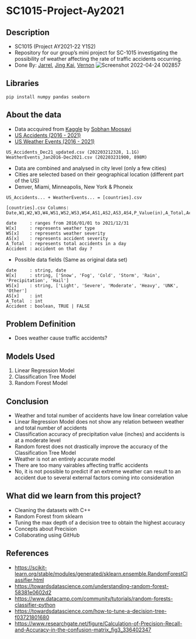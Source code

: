 # SC1015-Project-Ay2021

## Description

* SC1015 (Project AY2021-22 Y1S2)
* Repository for our group’s mini project for SC-1015 investigating the possibility of weather affecting the rate of traffic accidents occurring.
* Done By: [Jarrel](https://github.com/JarrelT), [Jing Kai](https://github.com/Useidinstead), [Vernon](https://github.com/Vernonlzy)
![Screenshot 2022-04-24 002857](https://user-images.githubusercontent.com/92446140/164914848-d00cae9f-5eeb-4eaf-a9e5-c2172604324b.png)


## Libraries

```
pip install numpy pandas seaborn
```

## About the data
* Data accquired from [Kaggle](https://www.kaggle.com) by [Sobhan Moosavi](https://www.kaggle.com/sobhanmoosavi)
* [US Accidents (2016 - 2021)](https://www.kaggle.com/datasets/sobhanmoosavi/us-accidents)
* [US Weather Events (2016 - 2021)](https://www.kaggle.com/datasets/sobhanmoosavi/us-weather-events)
```
US_Accidents_Dec21_updated.csv (202203212328, 1.1G)
WeatherEvents_Jan2016-Dec2021.csv (202203231900, 898M)
```
* Data are combined and analysed in city level (only a few cities)
* Cities are selected based on their geographical location (different part of the US)
* Denver, Miami, Minneapolis, New York & Phoneix
```
US_Accidents... + WeatherEvents... = [countries].csv
```
```
[countries].csv Columns: Date,W1,W2,W3,W4,WS1,WS2,WS3,WS4,AS1,AS2,AS3,AS4,P_Value(in),A_Total,Accident

date     : ranges from 2016/01/01 to 2021/12/31
W[x]     : represents weather type
WS[x]    : represents weather severity
AS[x]    : represents accident severity
A_Total  : represents total accidents in a day
Accident : accident on that day ?
```
* Possible data fields (Same as original data set)
```
date     : string, date
W[x]     : string, ['Snow', 'Fog', 'Cold', 'Storm', 'Rain', 'Precipitation', 'Hail']
WS[x]    : string, ['Light', 'Severe', 'Moderate', 'Heavy', 'UNK', 'Other']
AS[x]    : int
A_Total  : int
Accident : boolean, TRUE | FALSE
```

## Problem Definition

- Does weather cause traffic accidents?

## Models Used

1. Linear Regression Model
2. Classification Tree Model
3. Random Forest Model

## Conclusion

- Weather and total number of accidents have low linear correlation value
- Linear Regression Model does not show any relation between weather and total number of accidents
- Classification accuracy of precipitation value (inches) and accidents is at a moderate level
- Random forest does not drastically improve the accuracy of the Classification Tree Model
- Weather is not an entirely accurate model
- There are too many vairables affecting traffic accidents
- No, it is not possible to predict if an extreme weather can result to an accident due to several external factors coming into consideration

## What did we learn from this project?

- Cleaning the datasets with C++
- Random Forest from sklearn
- Tuning the max depth of a decision tree to obtain the highest accuracy
- Concepts about Precision
- Collaborating using GitHub

## References
- https://scikit-learn.org/stable/modules/generated/sklearn.ensemble.RandomForestClassifier.html
- https://towardsdatascience.com/understanding-random-forest-58381e0602d2
- https://www.datacamp.com/community/tutorials/random-forests-classifier-python
- https://towardsdatascience.com/how-to-tune-a-decision-tree-f03721801680
- https://www.researchgate.net/figure/Calculation-of-Precision-Recall-and-Accuracy-in-the-confusion-matrix_fig3_336402347
